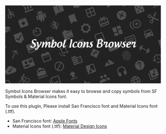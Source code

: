 ![Symbol Icons Browser](assets/artwork.png)

Symbol Icons Browser makes it easy to browse and copy symbols from SF Symbols & Material Icons font.

To use this plugin, Please install San Francisco font and Material Icons font (.ttf).

- San Francisco font: [Apple Fonts](https://developer.apple.com/fonts/)
- Material Icons font (.ttf): [Material Design Icons](https://github.com/google/material-design-icons)
